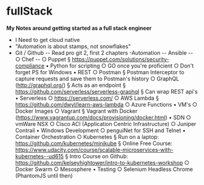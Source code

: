 # fullStack

**My Notes around getting started as a full stack engineer**
- I Need to get cloud native
- "Automation is about stamps, not snowflakes"
-  Git / Github
-- Read pro git 2, first 2 chapters
-Automation
-- Ansible
--		○ Chef
--		○ Puppet
			§ https://puppet.com/solutions/security-compliance
	• Python for scripting
		○ GO once you're proficient
		○ Don't forget PS for Windows
	• REST
		○ Postman
			§ Postman Interceptor to capture requests and save them to Postman's history
		○ GraphQL (http://graphql.org/)
			§ Acts as an endpoint
			§ https://github.com/serverless/serverless-graphql
			§ Can wrap REST api's
	• Serverless
		○ https://serverless.com/
		○ AWS Lambda
			§ https://github.com/dwyl/learn-aws-lambda
		○ Azure Functions
	• VM's
		○ Docker Images
		○ Vagrant
			§ Vagrant with Docker (https://www.vagrantup.com/docs/provisioning/docker.html)
	• SDN
		○ vmWare NSX
		○ Cisco ACI (Application Centric Infrastructure)
		○ Juniper Contrail
	• Windows Development
		○ penguiNet for SSH and Telnet
	• Container Orchestration
		○ Kubernetes
			§ Run on a laptop: https://github.com/kubernetes/minikube
			§ Online Free Course: https://www.udacity.com/course/scalable-microservices-with-kubernetes--ud615
			§ Intro Course on Github: https://github.com/kelseyhightower/intro-to-kubernetes-workshop
		○ Docker Swarm
		○ Mesosphere
	• Testing
		○ Selenium
Headless Chrome (PhantomJS until then)
